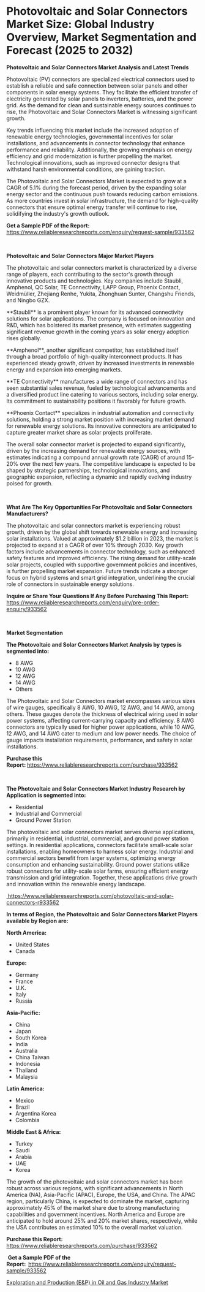<p><h1>Photovoltaic and Solar Connectors Market Size: Global Industry Overview, Market Segmentation and Forecast (2025 to 2032)</h1></p><p><strong>Photovoltaic and Solar Connectors Market Analysis and Latest Trends</strong></p>
<p><p>Photovoltaic (PV) connectors are specialized electrical connectors used to establish a reliable and safe connection between solar panels and other components in solar energy systems. They facilitate the efficient transfer of electricity generated by solar panels to inverters, batteries, and the power grid. As the demand for clean and sustainable energy sources continues to rise, the Photovoltaic and Solar Connectors Market is witnessing significant growth.</p><p>Key trends influencing this market include the increased adoption of renewable energy technologies, governmental incentives for solar installations, and advancements in connector technology that enhance performance and reliability. Additionally, the growing emphasis on energy efficiency and grid modernization is further propelling the market. Technological innovations, such as improved connector designs that withstand harsh environmental conditions, are gaining traction.</p><p>The Photovoltaic and Solar Connectors Market is expected to grow at a CAGR of 5.1% during the forecast period, driven by the expanding solar energy sector and the continuous push towards reducing carbon emissions. As more countries invest in solar infrastructure, the demand for high-quality connectors that ensure optimal energy transfer will continue to rise, solidifying the industry's growth outlook.</p></p>
<p><strong>Get a Sample PDF of the Report:&nbsp;</strong> <a href="https://www.reliableresearchreports.com/enquiry/request-sample/933562?utm_campaign=3022&utm_medium=2&utm_source=Github&utm_content=ia&utm_term=07042025&utm_id=photovoltaic-and-solar-connectors">https://www.reliableresearchreports.com/enquiry/request-sample/933562</a></p>
<p>&nbsp;</p>
<p><strong>Photovoltaic and Solar Connectors Major Market Players</strong></p>
<p><p>The photovoltaic and solar connectors market is characterized by a diverse range of players, each contributing to the sector's growth through innovative products and technologies. Key companies include Staubli, Amphenol, QC Solar, TE Connectivity, LAPP Group, Phoenix Contact, Weidmüller, Zhejiang Renhe, Yukita, Zhonghuan Sunter, Changshu Friends, and Ningbo GZX.</p><p>**Staubli** is a prominent player known for its advanced connectivity solutions for solar applications. The company is focused on innovation and R&D, which has bolstered its market presence, with estimates suggesting significant revenue growth in the coming years as solar energy adoption rises globally.</p><p>**Amphenol**, another significant competitor, has established itself through a broad portfolio of high-quality interconnect products. It has experienced steady growth, driven by increased investments in renewable energy and expansion into emerging markets.</p><p>**TE Connectivity** manufactures a wide range of connectors and has seen substantial sales revenue, fueled by technological advancements and a diversified product line catering to various sectors, including solar energy. Its commitment to sustainability positions it favorably for future growth.</p><p>**Phoenix Contact** specializes in industrial automation and connectivity solutions, holding a strong market position with increasing market demand for renewable energy solutions. Its innovative connectors are anticipated to capture greater market share as solar projects proliferate.</p><p>The overall solar connector market is projected to expand significantly, driven by the increasing demand for renewable energy sources, with estimates indicating a compound annual growth rate (CAGR) of around 15-20% over the next few years. The competitive landscape is expected to be shaped by strategic partnerships, technological innovations, and geographic expansion, reflecting a dynamic and rapidly evolving industry poised for growth.</p></p>
<p>&nbsp;</p>
<p><strong>What Are The Key Opportunities For Photovoltaic and Solar Connectors Manufacturers?</strong></p>
<p><p>The photovoltaic and solar connectors market is experiencing robust growth, driven by the global shift towards renewable energy and increasing solar installations. Valued at approximately $1.2 billion in 2023, the market is projected to expand at a CAGR of over 10% through 2030. Key growth factors include advancements in connector technology, such as enhanced safety features and improved efficiency. The rising demand for utility-scale solar projects, coupled with supportive government policies and incentives, is further propelling market expansion. Future trends indicate a stronger focus on hybrid systems and smart grid integration, underlining the crucial role of connectors in sustainable energy solutions.</p></p>
<p><strong>Inquire or Share Your Questions If Any Before Purchasing This Report:</strong> <a href="https://www.reliableresearchreports.com/enquiry/pre-order-enquiry/933562?utm_campaign=3022&utm_medium=2&utm_source=Github&utm_content=ia&utm_term=07042025&utm_id=photovoltaic-and-solar-connectors">https://www.reliableresearchreports.com/enquiry/pre-order-enquiry/933562</a></p>
<p>&nbsp;</p>
<p><strong>Market Segmentation</strong></p>
<p><strong>The Photovoltaic and Solar Connectors Market Analysis by types is segmented into:</strong></p>
<p><ul><li>8 AWG</li><li>10 AWG</li><li>12 AWG</li><li>14 AWG</li><li>Others</li></ul></p>
<p><p>The Photovoltaic and Solar Connectors market encompasses various sizes of wire gauges, specifically 8 AWG, 10 AWG, 12 AWG, and 14 AWG, among others. These gauges denote the thickness of electrical wiring used in solar power systems, affecting current-carrying capacity and efficiency. 8 AWG connectors are typically used for higher power applications, while 10 AWG, 12 AWG, and 14 AWG cater to medium and low power needs. The choice of gauge impacts installation requirements, performance, and safety in solar installations.</p></p>
<p><strong>Purchase this Report:&nbsp;</strong><a href="https://www.reliableresearchreports.com/purchase/933562?utm_campaign=3022&utm_medium=2&utm_source=Github&utm_content=ia&utm_term=07042025&utm_id=photovoltaic-and-solar-connectors">https://www.reliableresearchreports.com/purchase/933562</a></p>
<p>&nbsp;</p>
<p><strong>The Photovoltaic and Solar Connectors Market Industry Research by Application is segmented into:</strong></p>
<p><ul><li>Residential</li><li>Industrial and Commercial</li><li>Ground Power Station</li></ul></p>
<p><p>The photovoltaic and solar connectors market serves diverse applications, primarily in residential, industrial, commercial, and ground power station settings. In residential applications, connectors facilitate small-scale solar installations, enabling homeowners to harness solar energy. Industrial and commercial sectors benefit from larger systems, optimizing energy consumption and enhancing sustainability. Ground power stations utilize robust connectors for utility-scale solar farms, ensuring efficient energy transmission and grid integration. Together, these applications drive growth and innovation within the renewable energy landscape.</p></p>
<p><a href="https://www.reliableresearchreports.com/photovoltaic-and-solar-connectors-r933562?utm_campaign=3022&utm_medium=2&utm_source=Github&utm_content=ia&utm_term=07042025&utm_id=photovoltaic-and-solar-connectors">&nbsp;https://www.reliableresearchreports.com/photovoltaic-and-solar-connectors-r933562</a></p>
<p><strong>In terms of Region, the Photovoltaic and Solar Connectors Market Players available by Region are:</strong></p>
<p>
    <p> <strong> North America: </strong>
        <ul>
            <li>United States</li>
            <li>Canada</li>
        </ul>
        </p> 
    <p> <strong> Europe: </strong>
        <ul>
            <li>Germany</li>
            <li>France</li>
            <li>U.K.</li>
            <li>Italy</li>
            <li>Russia</li>
        </ul>
        </p> 
    <p> <strong> Asia-Pacific: </strong>
        <ul>
            <li>China</li>
            <li>Japan</li>
            <li>South Korea</li>
            <li>India</li>
            <li>Australia</li>
            <li>China Taiwan</li>
            <li>Indonesia</li>
            <li>Thailand</li>
            <li>Malaysia</li>
        </ul>
        </p> 
    <p> <strong> Latin America: </strong>
        <ul>
            <li>Mexico</li>
            <li>Brazil</li>
            <li>Argentina Korea</li>
            <li>Colombia</li>
        </ul>
        </p> 
    <p> <strong> Middle East & Africa: </strong>
        <ul>
            <li>Turkey</li>
            <li>Saudi</li>
            <li>Arabia</li>
            <li>UAE</li>
            <li>Korea</li>
        </ul>
    </p>
    </p>
<p><p>The growth of the photovoltaic and solar connectors market has been robust across various regions, with significant advancements in North America (NA), Asia-Pacific (APAC), Europe, the USA, and China. The APAC region, particularly China, is expected to dominate the market, capturing approximately 45% of the market share due to strong manufacturing capabilities and government incentives. North America and Europe are anticipated to hold around 25% and 20% market shares, respectively, while the USA contributes an estimated 10% to the overall market valuation.</p></p>
<p><strong>Purchase this Report: </strong><a href="https://www.reliableresearchreports.com/purchase/933562?utm_campaign=3022&utm_medium=2&utm_source=Github&utm_content=ia&utm_term=07042025&utm_id=photovoltaic-and-solar-connectors">https://www.reliableresearchreports.com/purchase/933562</a></p>
<p>&nbsp;<strong>Get a Sample PDF of the Report:&nbsp;&nbsp;</strong><a href="https://www.reliableresearchreports.com/enquiry/request-sample/933562?utm_campaign=3022&utm_medium=2&utm_source=Github&utm_content=ia&utm_term=07042025&utm_id=photovoltaic-and-solar-connectors">https://www.reliableresearchreports.com/enquiry/request-sample/933562</a></p>
<p><strong></strong></p>
<p><p><a href="https://github.com/paljuhubeyde/Market-Research-Report-List-1/blob/main/exploration-and-production-ep-in-oil-and-gas-industry-market.md?utm_campaign=3022&utm_medium=2&utm_source=Github&utm_content=ia&utm_term=07042025&utm_id=photovoltaic-and-solar-connectors">Exploration and Production (E&P) in Oil and Gas Industry Market</a></p></p>